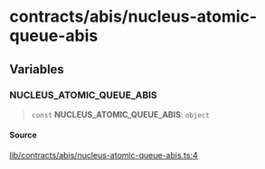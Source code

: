 # contracts/abis/nucleus-atomic-queue-abis

## Variables

### NUCLEUS\_ATOMIC\_QUEUE\_ABIS

> `const` **NUCLEUS\_ATOMIC\_QUEUE\_ABIS**: `object`

#### Source

[lib/contracts/abis/nucleus-atomic-queue-abis.ts:4](https://github.com/PufferFinance/puffer-sdk/blob/06a39bc3698c30dd13fb1bc00df2e907256639ac/lib/contracts/abis/nucleus-atomic-queue-abis.ts#L4)
